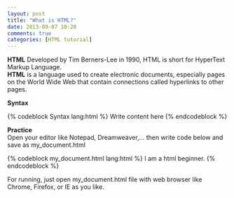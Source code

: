 ```yaml
---
layout: post
title: "What is HTML?"
date: 2013-09-07 10:20
comments: true
categories: [HTML tutorial]
---
```


<!-- **Content start here** -->
<p>
  <strong>HTML</strong> Developed by Tim Berners-Lee in 1990, HTML is short for HyperText Markup Language.<br/><strong>HTML</strong> is a language used to create electronic documents, especially pages on the World Wide Web that contain connections called hyperlinks to other pages.
</p>
<p>
  <strong>Syntax</strong>
</p>
{% codeblock Syntax lang:html %}
<!doctype html>
<html lang="en">
  <head>
    <title>Example Page</title>
    <meta http-equiv="Content-Type" content="text/html; charset=windows-1252">
  </head>
  <body>
    Write content here
  </body>
</html>
{% endcodeblock %}
<p>
  <strong>Practice</strong><br/>Open your editor like Notepad, Dreamweaver,... then write code below and save as my_document.html
</p>
{% codeblock my_document.html lang:html %}
<!doctype html>
<html lang="en">
  <head>
    <title>My Document</title>
    <meta http-equiv="Content-Type" content="text/html; charset=windows-1252">
  </head>
  <body>
    I am a html beginner.
  </body>
</html>
{% endcodeblock %}
<p>
  For running, just open my_document.html file with web browser like Chrome, Firefox, or IE as you like.
</p>